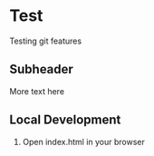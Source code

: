 # Test

Testing git features

## Subheader

More text here

## Local Development

1. Open index.html in your browser